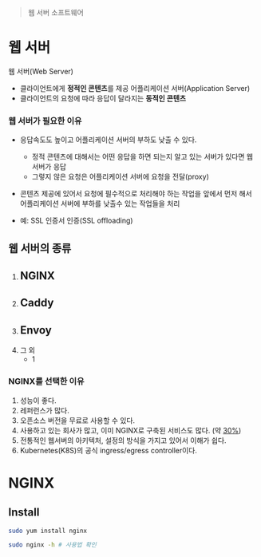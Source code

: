 > 웹 서버 소프트웨어

# 웹 서버
웹 서버(Web Server)
- 클라이언트에게 **정적인 콘텐츠**를 제공
어플리케이션 서버(Application Server)
- 클라이언트의 요청에 따라 응답이 달라지는 **동적인 콘텐츠**

### 웹 서버가 필요한 이유
- 응답속도도 높이고 어플리케이션 서버의 부하도 낮출 수 있다.
	- 정적 콘텐츠에 대해서는 어떤 응답을 하면 되는지 알고 있는 서버가 있다면 웹 서버가 응답
	- 그렇지 않은 요청은 어플리케이션 서버에 요청을 전달(proxy)
- 콘텐츠 제공에 있어서 요청에 필수적으로 처리해야 하는 작업을 앞에서 먼저 해서 어플리케이션 서버에 부하를 낮출수 있는 작업들을 처리

-   예: SSL 인증서 인증(SSL offloading)

## 웹 서버의 종류
1. **NGINX**
	- 
2. Caddy
	- 
3. Envoy
	- 
4. 그 외
	- 1

### NGINX를 선택한 이유
1. 성능이 좋다.
2. 레퍼런스가 많다.
3. 오픈소스 버전을 무료로 사용할 수 있다.
4. 사용하고 있는 회사가 많고, 이미 NGINX로 구축된 서비스도 많다. (약 [30%](https://www.stackscale.com/blog/top-web-servers/))
5. 전통적인 웹서버의 아키텍처, 설정의 방식을 가지고 있어서 이해가 쉽다.
6. Kubernetes(K8S)의 공식 ingress/egress controller이다.


# NGINX
## Install
```bash
sudo yum install nginx

sudo nginx -h # 사용법 확인
```
